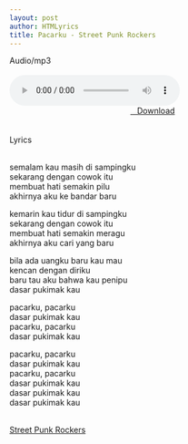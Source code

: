 ```yaml
---
layout: post
author: HTMLyrics
title: Pacarku - Street Punk Rockers
---
```


<div class="htl">Audio/mp3</div><br />

<audio class='js-player' style="--plyr-color-main: #212121;" controls>
<source src="https://drive.google.com/uc?authuser=0&id=1Icfa0yULsj2SzMqA2jGavt7YI3zaNi4e&export=download" type="audio/mp3">
</audio><br />

<center>
<a href="/download/pacarku-streetpunkrockers" class="hbt"><i class="fa fa-chevron-down" aria-hidden="true"></i>&nbsp; &nbsp;Download</a>
</center><br />
<br />

<div class="htl">Lyrics</div><br />

semalam kau masih di sampingku<br />
sekarang dengan cowok itu<br />
membuat hati semakin pilu<br />
akhirnya aku ke bandar baru<br />

kemarin kau tidur di sampingku<br />
sekarang dengan cowok itu<br />
membuat hati semakin meragu<br />
akhirnya aku cari yang baru<br />

bila ada uangku baru kau mau<br />
kencan dengan diriku<br />
baru tau aku bahwa kau penipu<br />
dasar pukimak kau<br />

pacarku, pacarku<br />
dasar pukimak kau<br />
pacarku, pacarku<br />
dasar pukimak kau<br />

pacarku, pacarku<br />
dasar pukimak kau<br />
pacarku, pacarku<br />
dasar pukimak kau<br />
dasar pukimak kau<br />
dasar pukimak kau<br />
<br />

<i class="fa fa-hashtag" aria-hidden="true"></i>
<a href="/artist/streetpunkrockers">Street Punk Rockers</a>
